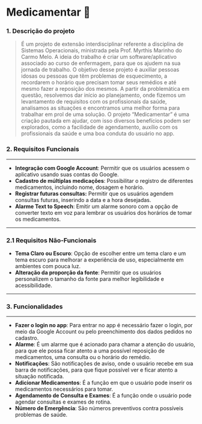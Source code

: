 # Medicamentar 💊

### 1. Descrição do projeto
> É um projeto de extensão interdisciplinar referente a disciplina de Sistemas Operacionais, ministrada pela Prof. Myrthis Marinho do Carmo Melo. 
   A ideia do trabalho é criar um software/aplicativo associado ao curso de enfermagem, para que os ajudem na sua jornada de trabalho. O objetivo desse projeto é auxiliar pessoas idosas ou pessoas que têm problemas de esquecimento, a recordarem o horário que precisam tomar seus remédios e até mesmo fazer a reposição dos mesmos. 
   A partir da problemática em questão, resolvemos dar início ao planejamento, onde fizemos um levantamento de requisitos com os profissionais da saúde, analisamos as situações e encontramos uma melhor forma para trabalhar em prol de uma solução.
   O projeto “Medicamentar” é uma criação pautada em ajudar, com isso diversos benefícios podem ser explorados, como a facilidade de agendamento, auxílio com os profissionais da saúde e uma boa conduta do usuário no app.

### 2. Requisitos Funcionais
---
- **Integração com Google Account**: Permitir que os usuários acessem o aplicativo usando suas contas do Google.
- **Cadastro de múltiplas medicações**:  Possibilitar o registro de diferentes medicamentos, incluindo nome, dosagem e horário.
- **Registrar futuras consultas:** Permitir que os usuários agendem consultas futuras, inserindo a data e a hora desejadas.
- **Alarme Text to Speech**: Emitir um alarme sonoro com a opção de converter texto em voz para lembrar os usuários dos horários de tomar os medicamentos.
---
### 2.1 Requisitos Não-Funcionais
 - **Tema Claro ou Escuro**: Opção de escolher entre um tema claro e um tema escuro para melhorar a experiência de uso, especialmente em ambientes com pouca luz.
 - **Alteração da proporção da fonte**: Permitir que os usuários personalizem o tamanho da fonte para melhor legibilidade e acessibilidade.
 ---
### 3. Funcionalidades
---
- **Fazer o login no app**: Para entrar no app é necessário fazer o login, por meio da Google Account ou  pelo preenchimento dos dados pedidos no cadastro.
- **Alarme**:  É um alarme que é acionado para chamar a atenção do usuário, para que ele possa ficar atento a uma possível reposição de medicamentos, uma consulta ou o horário do remédio.
- **Notificações**: São notificações de aviso, onde o usuário recebe em sua barra de notificações, para que fique possível ver e ficar atento a situação notificada.
- **Adicionar Medicamentos**: É a função em que o usuário pode inserir os medicamentos necessários para tomar. 
- **Agendamento de Consulta e Exames**: É a função onde o usuário pode agendar consultas e exames de rotina.
- **Número de Emergência**: São números preventivos contra possíveis problemas de saúde.

